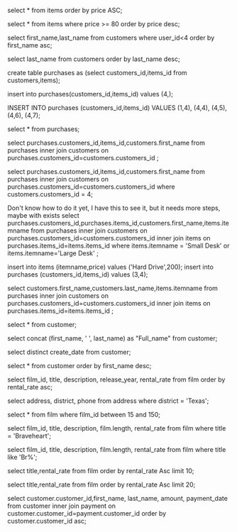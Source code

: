  <!-- data base from yesterday: public -->

<!-- 1.1 Use SQL to get the following from the database:
All items, ordered by price (lowest to highest). -->
select * from items order by price ASC;

<!-- 1.2 Items with a price above 80 (80 included), ordered by price (highest to lowest). -->
select * from items where price >= 80 order by price desc;

<!-- 1.3 The first 3 customers in alphabetical order (A-Z) – exclude ‘id’ from the results. -->
select first_name,last_name from customers where user_id<4 order by first_name asc;

<!-- 1.4 All last names (no other columns!), in reverse alphabetical order (Z-A) -->
select last_name from customers order by last_name desc;

<!-- 2. Create a table named purchases. It should have 2 columns : customer_id and item_id. These columns are references from the tables customers and items. Edit the data of the purchases table:-->
<!-- In order to do this, I changed my user_id name with alter from the two tables to customers_id and items_id, have more sense, and above all it was creating problem to put them
in the same table for purchases -->

create table purchases 
as (select customers_id,items_id from customers,items);

<!-- 2.1 Add a row which references a customer by ID, but does not reference an item by ID (leave it blank). Does this work? Why/why not?  -->
insert into purchases(customers_id,items_id)
values (4,);
<!-- does not work
 ERROR:  syntax error at or near ")"
LINE 2: values (4,) -->

<!-- 2.2 Add 5 rows which reference existing customers and items. -->
INSERT INTO purchases (customers_id,items_id)
VALUES
    (1,4),
    (4,4),
    (4,5),
(4,6),
(4,7);

<!-- 3. Use SQL to get the following from the database: -->
<!-- 3.1 All purchases. Is this information useful to us? -->
select * from purchases;
<!-- Not really useful without names  -->

<!-- 3.2 All purchases, joining with the customers table. -->
select purchases.customers_id,items_id,customers.first_name from purchases inner join customers on purchases.customers_id=customers.customers_id ;

<!-- 3.3 Purchases of the customer with the ID equal to 4. -->
select purchases.customers_id,items_id,customers.first_name from purchases inner join customers on purchases.customers_id=customers.customers_id where customers.customers_id = 4;

<!-- 3.4 Purchases for a large desk AND a small desk -->

Don't know how to do it yet, I have this to see it, but it needs more steps, maybe with exists
select purchases.customers_id,purchases.items_id,customers.first_name,items.itemname
from purchases inner join customers on purchases.customers_id=customers.customers_id 
inner join items on purchases.items_id=items.items_id 
where items.itemname = 'Small Desk' or items.itemname='Large Desk' ;

<!-- 4. Create a purchase for Scott Scott – he bought a hard drive. -->
<!-- There is no hard drive, I will try first to add it straight with items_id = 4.
Ok, it works, but to be more precise, I will add : -->
insert into items (itemname,price) values ('Hard Drive',200);
insert into purchases (customers_id,items_id) values (3,4);

<!-- 5.Use SQL to show all the customers who have made a purchase. Show the following fields/columns:

Customer first name
Customer last name
Item name -->
select customers.first_name,customers.last_name,items.itemname
from purchases inner join customers on purchases.customers_id=customers.customers_id 
inner join items on purchases.items_id=items.items_id ;


<!-- Exercise 2 : DVD Rental Database -->

<!-- 1. Write a query to select all the columns from the table “customer” in the database named dvdrental. -->
select * from customer;

<!-- 2. Write a query to display the names (first_name, last_name) using an alias named “full_name”. -->
select concat (first_name, ' ', last_name) as "Full_name" from customer;

<!-- 3. You want to know every date where one or several accounts were created. Write a query to select the dates of creation from the “customer” table, it shouldn’t have duplicates. -->
select distinct create_date from customer;
<!-- Just one line, as all the dates are the same -->

<!-- 4. Write a query to get the details of all customers from the customer table in descending order by their first name. -->
select * from customer order by first_name desc;

<!-- 5. Write a query to get the film ID, title, description, year of release and rental rate in ascending order according to their rental rate. -->
select film_id, title, description, release_year, rental_rate from film order by rental_rate asc;

<!-- 6. Write a query to get the address, the district and the phone number from the customers living in the district Texas in the “address” table. -->
select address, district, phone from address where district = 'Texas';

<!-- 7. Write a query to retrieve the details of the movies with the id 15 and 150. -->
select * from film where film_id between 15 and 150;

<!-- 8. Pick your favorite movie. Write a query to see if the rental shop owns it. Write a query to get the film ID, the title, the description, the length and the rental rate from the film table for your movie title. -->

select film_id, title, description, film.length, rental_rate from film where title = 'Braveheart';
<!-- 
9. Didn’t find it ? Maybe you made a mistake in the name. Write a query to get the film ID, the title, the description, the length and the rental rate from the “film” table for all the movies starting with the two first letters of your movie. -->
select film_id, title, description, film.length, rental_rate from film where title like 'Br%';

<!-- 10. You want to have a choice between ten propositions of movies and you want the cheapest ones. Write a query to find the 10th cheapest movies. -->
select title,rental_rate from film order by rental_rate Asc limit 10;

<!-- 11. You are not satisfied with the results. Write a query to find the 10th next cheapest movies.
Bonus: Try to not use LIMIT. -->
select title,rental_rate from film order by rental_rate Asc limit 20;
<!-- Didn't try the bonus -->

<!-- 12. Write a query to join the data of the customer table and the payment table. You want to get the amount and the date of every payment made by a customer, ordered by his id (from 1 to…). -->

select customer.customer_id,first_name, last_name, amount, payment_date from customer inner join payment on customer.customer_id=payment.customer_id 
order by customer.customer_id asc;

<!-- 13. You need to check your inventory. Write a query to get all the movies which are not in the inventory. -->





